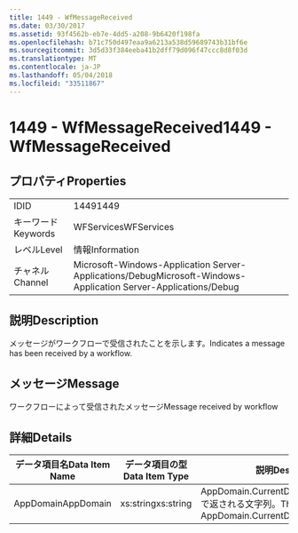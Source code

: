 ```yaml
---
title: 1449 - WfMessageReceived
ms.date: 03/30/2017
ms.assetid: 93f4562b-eb7e-4dd5-a208-9b6420f198fa
ms.openlocfilehash: b71c750d497eaa9a6213a538d59689743b31bf6e
ms.sourcegitcommit: 3d5d33f384eeba41b2dff79d096f47ccc8d8f03d
ms.translationtype: MT
ms.contentlocale: ja-JP
ms.lasthandoff: 05/04/2018
ms.locfileid: "33511867"
---
```

# <a name="1449---wfmessagereceived"></a><span data-ttu-id="38432-102">1449 - WfMessageReceived</span><span class="sxs-lookup"><span data-stu-id="38432-102">1449 - WfMessageReceived</span></span>
## <a name="properties"></a><span data-ttu-id="38432-103">プロパティ</span><span class="sxs-lookup"><span data-stu-id="38432-103">Properties</span></span>  
  
|||  
|-|-|  
|<span data-ttu-id="38432-104">ID</span><span class="sxs-lookup"><span data-stu-id="38432-104">ID</span></span>|<span data-ttu-id="38432-105">1449</span><span class="sxs-lookup"><span data-stu-id="38432-105">1449</span></span>|  
|<span data-ttu-id="38432-106">キーワード</span><span class="sxs-lookup"><span data-stu-id="38432-106">Keywords</span></span>|<span data-ttu-id="38432-107">WFServices</span><span class="sxs-lookup"><span data-stu-id="38432-107">WFServices</span></span>|  
|<span data-ttu-id="38432-108">レベル</span><span class="sxs-lookup"><span data-stu-id="38432-108">Level</span></span>|<span data-ttu-id="38432-109">情報</span><span class="sxs-lookup"><span data-stu-id="38432-109">Information</span></span>|  
|<span data-ttu-id="38432-110">チャネル</span><span class="sxs-lookup"><span data-stu-id="38432-110">Channel</span></span>|<span data-ttu-id="38432-111">Microsoft-Windows-Application Server-Applications/Debug</span><span class="sxs-lookup"><span data-stu-id="38432-111">Microsoft-Windows-Application Server-Applications/Debug</span></span>|  
  
## <a name="description"></a><span data-ttu-id="38432-112">説明</span><span class="sxs-lookup"><span data-stu-id="38432-112">Description</span></span>  
 <span data-ttu-id="38432-113">メッセージがワークフローで受信されたことを示します。</span><span class="sxs-lookup"><span data-stu-id="38432-113">Indicates a message has been received by a workflow.</span></span>  
  
## <a name="message"></a><span data-ttu-id="38432-114">メッセージ</span><span class="sxs-lookup"><span data-stu-id="38432-114">Message</span></span>  
 <span data-ttu-id="38432-115">ワークフローによって受信されたメッセージ</span><span class="sxs-lookup"><span data-stu-id="38432-115">Message received by workflow</span></span>  
  
## <a name="details"></a><span data-ttu-id="38432-116">詳細</span><span class="sxs-lookup"><span data-stu-id="38432-116">Details</span></span>  
  
|<span data-ttu-id="38432-117">データ項目名</span><span class="sxs-lookup"><span data-stu-id="38432-117">Data Item Name</span></span>|<span data-ttu-id="38432-118">データ項目の型</span><span class="sxs-lookup"><span data-stu-id="38432-118">Data Item Type</span></span>|<span data-ttu-id="38432-119">説明</span><span class="sxs-lookup"><span data-stu-id="38432-119">Description</span></span>|  
|--------------------|--------------------|-----------------|  
|<span data-ttu-id="38432-120">AppDomain</span><span class="sxs-lookup"><span data-stu-id="38432-120">AppDomain</span></span>|<span data-ttu-id="38432-121">xs:string</span><span class="sxs-lookup"><span data-stu-id="38432-121">xs:string</span></span>|<span data-ttu-id="38432-122">AppDomain.CurrentDomain.FriendlyName で返される文字列。</span><span class="sxs-lookup"><span data-stu-id="38432-122">The string returned by AppDomain.CurrentDomain.FriendlyName.</span></span>|
